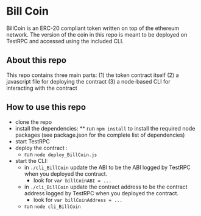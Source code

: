 # Bill Coin 
BillCoin is an ERC-20 compliant token written on top of the ethereum network.
The version of the coin in this repo is meant to be deployed on TestRPC and accessed using the included CLI.

## About this repo
This repo contains three main parts:
(1) the token contract itself
(2) a javascript file for deploying the contract
(3) a node-based CLI for interacting with the contract

## How to use this repo
* clone the repo
* install the dependencies:
  ** run `npm install` to install the required node packages (see package.json for the complete list of dependencies)
* start TestRPC
* deploy the contract :
  * run `node deploy_BillCoin.js`
* start the CLI:
  * in `./cli_BillCoin` update the ABI to be the ABI logged by TestRPC when you deployed the contract.
    * look for `var billCoinABI = ...`
  * in `./cli_BillCoin` update the contract address to be the contract address logged by TestRPC when you deployed the contract.
    * look for `var billCoinAddress = ...`
  * run `node cli_BillCoin`
